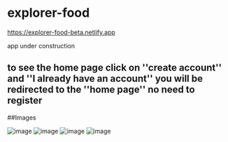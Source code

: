 # explorer-food
https://explorer-food-beta.netlify.app

app under construction

## to see the home page click on ''create account'' and ''I already have an account'' you will be redirected to the ''home page'' no need to register

##Images

![image](https://user-images.githubusercontent.com/90911791/205918630-56b4f9cd-e8ce-459f-b910-5eb59e6afd95.png)
![image](https://user-images.githubusercontent.com/90911791/205918680-c47d60ce-63c4-47dd-9717-ea5383a167ff.png)
![image](https://user-images.githubusercontent.com/90911791/205918712-da0bcd68-a248-4aa0-b6d4-ca0684468588.png)
![image](https://user-images.githubusercontent.com/90911791/205918744-b988ac26-5e20-49b0-8a1d-974940136c83.png)
